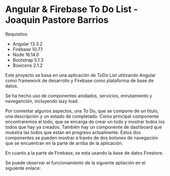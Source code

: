 # Angular & Firebase To Do List - Joaquin Pastore Barrios

Requisitos:
- Angular 13.3.2
- Firebase 10.7.1
- Node 16.14.0
- Bootstrap 5.1.3
- Boxicons 2.1.2

Este proyecto se basa en una aplicación de ToDo List utilizando Angular como framework de desarrollo y Firebase como plataforma de base de datos.

Se ha hecho uso de componentes anidados, servicios, enrutamiento y naveganción, incluyendo lazy load.

Por comentar algunos aspectos, una To Do, que se compone de un titulo, una descripción y un estado de completado. Como principal componente encontraremos el todo, que se encarga de crear un todo y mostrar todos los todos que hay ya creados. También hay un componente de dashboard que muestra las todos que están en progreso actualmente. Estos dos componentes se pueden mostrar a través de dos botones de navegación que se encuentran en la parte de arriba de la aplicación.

En cuanto a la parte de Firebase, se esta usando la base de datos Firestore.

Se puede observar el funcionamiento de la siguente apliación en el siguiente enlace:

